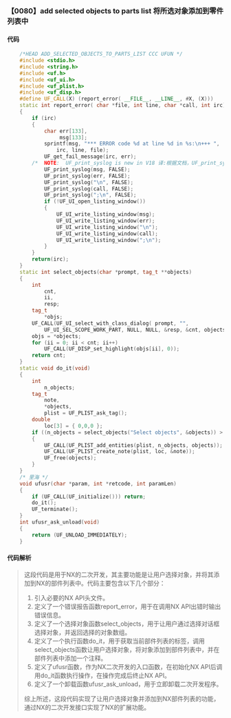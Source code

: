 ### 【0080】add selected objects to parts list 将所选对象添加到零件列表中

#### 代码

```cpp
    /*HEAD ADD_SELECTED_OBJECTS_TO_PARTS_LIST CCC UFUN */  
    #include <stdio.h>  
    #include <string.h>  
    #include <uf.h>  
    #include <uf_ui.h>  
    #include <uf_plist.h>  
    #include <uf_disp.h>  
    #define UF_CALL(X) (report_error( __FILE__, __LINE__, #X, (X)))  
    static int report_error( char *file, int line, char *call, int irc)  
    {  
        if (irc)  
        {  
            char err[133],  
                 msg[133];  
            sprintf(msg, "*** ERROR code %d at line %d in %s:\n+++ ",  
                irc, line, file);  
            UF_get_fail_message(irc, err);  
        /*  NOTE:  UF_print_syslog is new in V18 译:根据文档，UF_print_syslog是在V18版本中新增的。 */  
            UF_print_syslog(msg, FALSE);  
            UF_print_syslog(err, FALSE);  
            UF_print_syslog("\n", FALSE);  
            UF_print_syslog(call, FALSE);  
            UF_print_syslog(";\n", FALSE);  
            if (!UF_UI_open_listing_window())  
            {  
                UF_UI_write_listing_window(msg);  
                UF_UI_write_listing_window(err);  
                UF_UI_write_listing_window("\n");  
                UF_UI_write_listing_window(call);  
                UF_UI_write_listing_window(";\n");  
            }  
        }  
        return(irc);  
    }  
    static int select_objects(char *prompt, tag_t **objects)  
    {  
        int  
            cnt,  
            ii,  
            resp;  
        tag_t  
            *objs;  
        UF_CALL(UF_UI_select_with_class_dialog( prompt, "",  
            UF_UI_SEL_SCOPE_WORK_PART, NULL, NULL, &resp, &cnt, objects));  
        objs = *objects;  
        for (ii = 0; ii < cnt; ii++)  
            UF_CALL(UF_DISP_set_highlight(objs[ii], 0));  
        return cnt;  
    }  
    static void do_it(void)  
    {  
        int  
            n_objects;  
        tag_t  
            note,  
            *objects,  
            plist = UF_PLIST_ask_tag();  
        double  
            loc[3] = { 0,0,0 };  
        if ((n_objects = select_objects("Select objects", &objects)) > 0)  
        {  
            UF_CALL(UF_PLIST_add_entities(plist, n_objects, objects));  
            UF_CALL(UF_PLIST_create_note(plist, loc, &note));  
            UF_free(objects);  
        }  
    }  
    /* 里海 */  
    void ufusr(char *param, int *retcode, int paramLen)  
    {  
        if (UF_CALL(UF_initialize())) return;  
        do_it();  
        UF_terminate();  
    }  
    int ufusr_ask_unload(void)  
    {  
        return (UF_UNLOAD_IMMEDIATELY);  
    }

```

#### 代码解析

> 这段代码是用于NX的二次开发，其主要功能是让用户选择对象，并将其添加到NX的部件列表中。代码主要包含以下几个部分：
>
> 1. 引入必要的NX API头文件。
> 2. 定义了一个错误报告函数report_error，用于在调用NX API出错时输出错误信息。
> 3. 定义了一个选择对象函数select_objects，用于让用户通过选择对话框选择对象，并返回选择的对象数组。
> 4. 定义了一个执行函数do_it，用于获取当前部件列表的标签，调用select_objects函数让用户选择对象，将对象添加到部件列表中，并在部件列表中添加一个注释。
> 5. 定义了ufusr函数，作为NX二次开发的入口函数，在初始化NX API后调用do_it函数执行操作，在操作完成后终止NX API。
> 6. 定义了一个卸载函数ufusr_ask_unload，用于立即卸载二次开发程序。
>
> 综上所述，这段代码实现了让用户选择对象并添加到NX部件列表的功能，通过NX的二次开发接口实现了NX的扩展功能。
>
